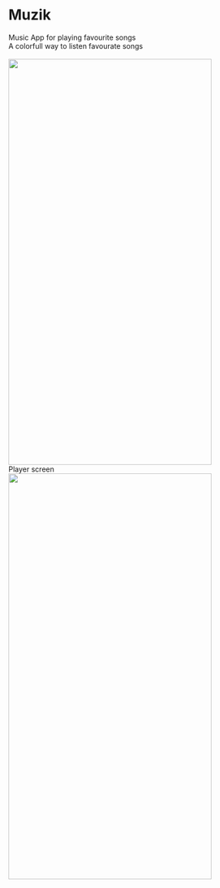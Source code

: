# Muzik
Music App for playing favourite songs 
<br/> A colorfull way to listen favourate songs
<br/>
<br/> <img src="https://github.com/SahilVerma0651/Muzik/blob/master/Choose_music.png" width="400" height="800"/>
<br/> Player screen 
<br/> <img src="https://github.com/SahilVerma0651/Muzik/blob/master/Player.png" width="400" height="800"/>
